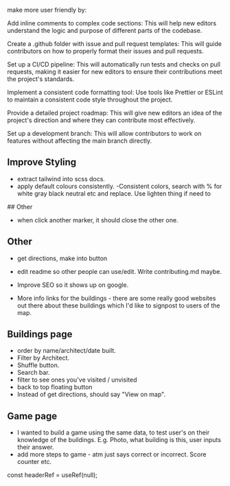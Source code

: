make more user friendly by:

Add inline comments to complex code sections: This will help new editors understand the logic and purpose of different parts of the codebase.

Create a .github folder with issue and pull request templates: This will guide contributors on how to properly format their issues and pull requests.

Set up a CI/CD pipeline: This will automatically run tests and checks on pull requests, making it easier for new editors to ensure their contributions meet the project's standards.

Implement a consistent code formatting tool: Use tools like Prettier or ESLint to maintain a consistent code style throughout the project.

Provide a detailed project roadmap: This will give new editors an idea of the project's direction and where they can contribute most effectively.

Set up a development branch: This will allow contributors to work on features without affecting the main branch directly.

## Improve Styling

- extract tailwind into scss docs.
- apply default colours consistently.
  -Consistent colors, search with % for white gray black neutral etc and replace. Use lighten thing if need to

## Other

- when click another marker, it should close the other one.

## Other

- get directions, make into button
- edit readme so other people can use/edit. Write contributing.md maybe.

- Improve SEO so it shows up on google.
- More info links for the buildings - there are some really good websites out there about these buildings which I'd like to signpost to users of the map.

## Buildings page

- order by name/architect/date built.
- Filter by Architect.
- Shuffle button.
- Search bar.
- filter to see ones you've visited / unvisited
- back to top floating button
- Instead of get directions, should say "View on map".

## Game page

- I wanted to build a game using the same data, to test user's on their knowledge of the buildings. E.g. Photo, what building is this, user inputs their answer.
- add more steps to game - atm just says correct or incorrect. Score counter etc.

const headerRef = useRef<HTMLElement>(null);
